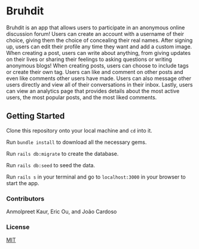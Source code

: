 # Bruhdit

Bruhdit is an app that allows users to participate in an anonymous online discussion forum! Users can create an account with a username of their choice, giving them the choice of concealing their real names. After signing up, users can edit their profile any time they want and add a custom image. When creating a post, users can write about anything, from giving updates on their lives or sharing their feelings to asking questions or writing anonymous blogs! When creating posts, users can choose to include tags or create their own tag. Users can like and comment on other posts and even like comments other users have made. Users can also message other users directly and view all of their conversations in their inbox. Lastly, users can view an analytics page that provides details about the most active users, the most popular posts, and the most liked comments.

## Getting Started

Clone this repository onto your local machine and `cd` into it.

Run `bundle install` to download all the necessary gems.

Run `rails db:migrate` to create the database. 

Run `rails db:seed` to seed the data.

Run `rails s` in your terminal and go to `localhost:3000` in your browser to start the app.

### Contributors

Anmolpreet Kaur, Eric Ou, and João Cardoso

### License

[MIT](https://choosealicense.com/licenses/mit/)
